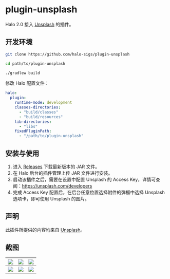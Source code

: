 # plugin-unsplash

Halo 2.0 接入 [Unsplash](https://unsplash.com/) 的插件。

## 开发环境

```bash
git clone https://github.com/halo-sigs/plugin-unsplash
```

```bash
cd path/to/plugin-unsplash
```

```bash
./gradlew build
```

修改 Halo 配置文件：

```yaml
halo:
  plugin:
    runtime-mode: development
    classes-directories:
      - "build/classes"
      - "build/resources"
    lib-directories:
      - "libs"
    fixedPluginPath:
      - "/path/to/plugin-unsplash"
```

## 安装与使用

1. 进入 [Releases](https://github.com/halo-sigs/plugin-unsplash/releases) 下载最新版本的 JAR 文件。
2. 在 Halo 后台的插件管理上传 JAR 文件进行安装。
3. 启动该插件之后，需要在设置中配置 Unsplash 的 Access Key，详情可查阅：<https://unsplash.com/developers>
4. 完成 Access Key 配置后，在后台任意位置选择附件的弹框中选择 Unsplash 选项卡，即可使用 Unsplash 的图片。

## 声明

此插件所提供的内容均来自 [Unsplash](https://unsplash.com/)。

## 截图

| ![](./screenshots/unsplash00004.png) | ![](./screenshots/unsplash00005.png) | ![](./screenshots/unsplash00002.png) |
| ------------------------------------ | ------------------------------------ | ------------------------------------ |
| ![](./screenshots/unsplash00003.png) | ![](./screenshots/unsplash00001.png) | ![](./screenshots/unsplash00006.png) |
